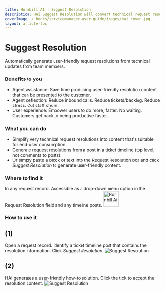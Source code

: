 ```yaml
---
title: Hornbill AI - Suggest Resolution
description: HAi Suggest Resolution will convert technical request resolutions into more user freindly versions.
coverImage: /_books/servicemanager-user-guide/images/hai_cover.jpg
layout: article-toc
---
```


# Suggest Resolution
Automatically generate user-friendly request resolutions from technical updates from team members.

### Benefits to you
* Agent assistance: Save time producing user-friendly resolution content that can be presented to the customer.
* Agent deflection: Reduce inbound calls. Reduce tickets/backlog. Reduce stress. Cut staff churn.
* User experience: Empower users to do more, faster. No waiting. Customers get back to being productive faster.

### What you can do
* Simplify very technical request resolutions into content that's suitable for end-user consumption.
* Generate request resolutions from a post in a ticket timeline (top level; not comments to posts). 
* Or simply paste a block of text into the Request Resolution box and click *Suggest Resolution* to generate user-friendly content.

### Where to find it
In any request record. Accessible as a drop-down menu option in the Request Resolution field and any timeline posts.
<img src="/_books/servicemanager-user-guide/images/hai_logo_small.png" alt="Hornbill Ai" width="50px"></img>

### How to use it

## (1)
Open a request record. Identify a ticket timeline post that contains the resolution information. Click *Suggest Resolution*.
<img src="/_books/servicemanager-user-guide/images/hai_suggest_resolution_1.png" alt="Suggest Resolution"></img>

## (2)
HAi generates a user-friendly how-to solution. Click the tick to accept the resolution content.
<img src="/_books/servicemanager-user-guide/images/hai_suggest_resolution_2.png" alt="Suggest Resolution"></img>